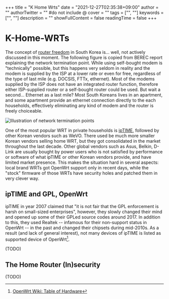 +++
title = "K Home Wrts"
date = "2021-12-27T02:35:38+09:00"
author = ""
authorTwitter = "" #do not include @
cover = ""
tags = ["", ""]
keywords = ["", ""]
description = ""
showFullContent = false
readingTime = false
+++

# K-Home-WRTs

The concept of [router freedom](https://fsfe.org/activities/routers/routers.en.html) in South Korea is... well, not actively discussed in this moment.
The following figure is copied from BEREC report explaining the network termination point.
While using self-bought modem is "technically" possible, but this happens very seldom in reality and the modem is supplied by the ISP at a lower rate or even for free, regardless of the type of last mile (e.g. DOCSIS, FTTx, ethernet).
Most of the modems supplied by the ISP does not have an integrated router function, therefore either ISP-supplied router or a self-bought router could be used.
But wait a second... Ethernet as a last mile?
Most South Koreans lives in an apartment, and some apartment provide an ethernet connection directly to the each households, effectively eliminating any kind of modem and the router is freely choiceable.

![Illustration of network termination points](../images/ntp.png)

One of the most popular WRT in private households is [ipTIME](https://iptime.com/iptime/), followed by other Korean vendors such as WeVO.
There used be much more smaller Korean vendors selling home WRT, but they got consolidated in the market throughout the last decade.
Other global vendors such as Asus, Belkin, D-Link are usually bought by power users who is not satisfied by performance or software of what ipTIME or other Korean vendors provide, and have limited market presence.
This makes the situation hard in several aspects: local brand WRTs got OpenWrt support only in recent days, while the "stock" firmware of those WRTs have security holes and patched them in very clever way.

## ipTIME and GPL, OpenWrt

ipTIME in year 2007 claimed that "it is not fair that the GPL enforcement is harsh on small-sized enterprises", however, they slowly changed their mind and opened up some of their GPLed source codes around 2017.
In addition to this, they used Realtek -- infamous for their non-support status in OpenWrt -- in the past and changed their chipsets during mid-2010s.
As a result (and lack of general interest), not many devices of ipTIME is listed as supported device of OpenWrt[^openwrt-iptime].

(TODO)

## The Home Router (In)security

(TODO)

[^iptime-gpl]: [re: Firmware License 문제 문의 (in Korean)](https://iptime.com/iptime/?page_id=174&nType=UFFscUh5dURlaTNsU1BwZGlNV2czcWpRb3B1QldXK3Rad3IyazFGNUw5WHZXOHpneCtDN0gvZGpGNjMzQjNxelEzWXMwdEsyRmJuUTJoOU1BQmEwZVhEUFRneEV1bmlDY2hROUlMS2tVZCsrYnFEQVV6cmlnZjNVL3h1aG5HalhoQTlTU1hLRWsrSHJNSDFzVlYzbHhFWnVpUDliVzd1SGc2b3lRYVox)
[^openwrt-iptime]: [OpenWrt Wiki: Table of Hardware](https://openwrt.org/toh/start?dataflt%5BBrand*%7E%5D=iptime)
